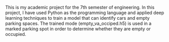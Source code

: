 This is my academic project for the 7th semester of engineering. In this project, I have used Python as the programming language and applied deep learning techniques to train a model that can identify cars and empty parking spaces.  The trained mode (empty_va_occiped.h5) is used  in a marked parking spot in order to determine whether they are empty or occupied.
